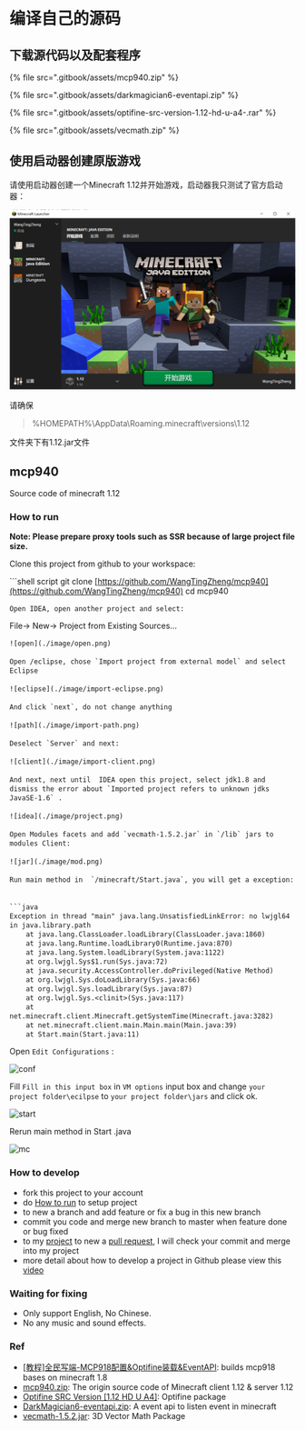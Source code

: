 # 编译自己的源码

## 下载源代码以及配套程序

{% file src=".gitbook/assets/mcp940.zip" %}

{% file src=".gitbook/assets/darkmagician6-eventapi.zip" %}

{% file src=".gitbook/assets/optifine-src-version-1.12-hd-u-a4-.rar" %}

{% file src=".gitbook/assets/vecmath.zip" %}

## 使用启动器创建原版游戏

请使用启动器创建一个Minecraft 1.12并开始游戏，启动器我只测试了官方启动器：

![Minecraft&#x5B98;&#x65B9;&#x542F;&#x52A8;&#x5668;](.gitbook/assets/minecraft-lan.png)

请确保

> %HOMEPATH%\AppData\Roaming.minecraft\versions\1.12

文件夹下有1.12.jar文件

## mcp940

Source code of minecraft 1.12

### How to run

**Note: Please prepare proxy tools such as SSR because of large project file size.**

Clone this project from github to your workspace:

\`\`\`shell script git clone [https://github.com/WangTingZheng/mcp940](https://github.com/WangTingZheng/mcp940) cd mcp940

```text
Open IDEA, open another project and select:
```

File-&gt; New-&gt; Project from Existing Sources...

```text
![open](./image/open.png)

Open /eclipse, chose `Import project from external model` and select Eclipse

![eclipse](./image/import-eclipse.png)

And click `next`, do not change anything

![path](./image/import-path.png)

Deselect `Server` and next:

![client](./image/import-client.png)

And next, next until  IDEA open this project, select jdk1.8 and dismiss the error about `Imported project refers to unknown jdks JavaSE-1.6` .

![idea](./image/project.png)

Open Modules facets and add `vecmath-1.5.2.jar` in `/lib` jars to modules Client:

![jar](./image/mod.png)

Run main method in  `/minecraft/Start.java`, you will get a exception:


```java
Exception in thread "main" java.lang.UnsatisfiedLinkError: no lwjgl64 in java.library.path
    at java.lang.ClassLoader.loadLibrary(ClassLoader.java:1860)
    at java.lang.Runtime.loadLibrary0(Runtime.java:870)
    at java.lang.System.loadLibrary(System.java:1122)
    at org.lwjgl.Sys$1.run(Sys.java:72)
    at java.security.AccessController.doPrivileged(Native Method)
    at org.lwjgl.Sys.doLoadLibrary(Sys.java:66)
    at org.lwjgl.Sys.loadLibrary(Sys.java:87)
    at org.lwjgl.Sys.<clinit>(Sys.java:117)
    at net.minecraft.client.Minecraft.getSystemTime(Minecraft.java:3282)
    at net.minecraft.client.main.Main.main(Main.java:39)
    at Start.main(Start.java:11)
```

Open `Edit Configurations` :

![conf](./image/conf.png)

Fill `Fill in this input box` in `VM options` input box and change `your project folder\ecilpse` to `your project folder\jars` and click ok.

![start](./image/start.png)

Rerun main method in Start .java

![mc](./image/minecraft.png)

### How to develop

* fork this project to your account
* do [How to run](https://github.com/WangTingZheng/mcp940/#How-to-run) to setup project
* to new a branch and add feature or fix a bug in this new branch
* commit you code and merge new branch to master when feature done or bug fixed
* to my [project](https://github.com/WangTingZheng/mcp940) to new a [pull request](https://github.com/WangTingZheng/mcp940/pulls), I will check your commit and merge into my project
* more detail about how to develop a project in Github please view this [video](https://www.bilibili.com/video/BV1Ff4y1R7cN?p=2)

### Waiting for fixing

* Only support English, No Chinese.
* No any music and sound effects.

### Ref

* [\[教程\]全民写端-MCP918配置&Optifine装载&EventAPI](https://www.bilibili.com/video/BV1W741127EZ): builds mcp918 bases on minecraft 1.8
* [mcp940.zip](http://www.modcoderpack.com/): The origin source code of Minecraft client 1.12 & server 1.12
* [Optifine SRC Version \[1.12 HD U A4\]](https://optifinesource.co.uk/downloads/1-12.html): Optifine package
* [DarkMagician6-eventapi.zip](https://bitbucket.org/DarkMagician6/eventapi/downloads/): A event api to listen event in minecraft
* [vecmath-1.5.2.jar](https://mvnrepository.com/artifact/javax.vecmath/vecmath/1.5.2): 3D Vector Math Package


